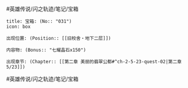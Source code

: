 #英雄传说/闪之轨迹/笔记/宝箱
```ad-quote
title: 宝箱: (No:: "031")
icon: box

出现位置: (Position:: [[旧校舍‧地下二层]])

内容物: (Bonus:: "七耀晶石x150")

出现章节: (Chapter:: [[第二章 美丽的翡翠公都#^ch-2-5-23-quest-02|第二章5/23]])

```


#英雄传说/闪之轨迹/笔记/宝箱
